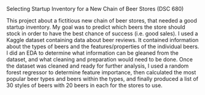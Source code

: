 Selecting Startup Inventory for a New Chain of Beer Stores (DSC 680)

This project about a fictitious new chain of beer stores, that needed a good startup inventory. My goal was to predict which beers the store should stock in order to have the best chance of success (i.e. good sales). I used a Kaggle dataset containing data about beer reviews. It contained information about the types of beers and the features/properties of the individual beers. I did an EDA to determine what information can be gleaned from the dataset, and what cleaning and preparation would need to be done. Once the dataset was cleaned and ready for further analysis, I used a random forest regressor to determine feature importance, then calculated the most popular beer types and beers within the types, and finally produced a list of 30 styles of beers with 20 beers in each for the stores to use.
